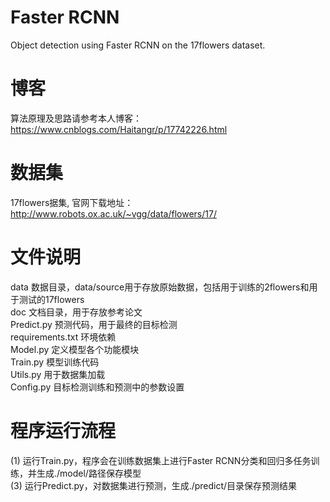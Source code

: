 # Faster RCNN
Object detection using Faster RCNN on the 17flowers dataset.

# 博客
算法原理及思路请参考本人博客：https://www.cnblogs.com/Haitangr/p/17742226.html

# 数据集
17flowers据集, 官网下载地址：http://www.robots.ox.ac.uk/~vgg/data/flowers/17/

# 文件说明
data						  数据目录，data/source用于存放原始数据，包括用于训练的2flowers和用于测试的17flowers\
doc							  文档目录，用于存放参考论文\
Predict.py				预测代码，用于最终的目标检测\
requirements.txt	环境依赖\
Model.py			    定义模型各个功能模块\
Train.py					模型训练代码\
Utils.py					用于数据集加载\
Config.py         目标检测训练和预测中的参数设置

# 程序运行流程
(1) 运行Train.py，程序会在训练数据集上进行Faster RCNN分类和回归多任务训练，并生成./model/路径保存模型\
(3) 运行Predict.py，对数据集进行预测，生成./predict/目录保存预测结果

